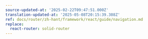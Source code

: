 ```yaml
---
source-updated-at: '2025-02-22T09:47:51.000Z'
translation-updated-at: '2025-05-08T20:15:39.308Z'
ref: docs/router/zh-hant/framework/react/guide/navigation.md
replace:
  react-router: solid-router
---
```

